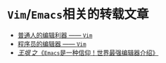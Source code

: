 # `Vim`/`Emacs`相关的转载文章

- [普通人的编辑利器 —— `Vim`](editor-for-mortal.md)
- [程序员的编辑器 —— `Vim`](editor-for-programmer.md)
- [_王垠_ 之《`Emacs`是一种信仰！世界最强编辑器介绍》](emacs-is-a-faith.md)
